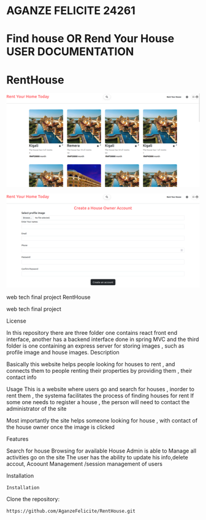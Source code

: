 # AGANZE FELICITE 24261 

# Find house OR Rend Your House USER DOCUMENTATION

# RentHouse

![This is an illustration of the admin dashboard where he can manages houses and the whole site](https://github.com/AganzeFelicite/RentHouse/blob/9aef099ff68ba0065651cf188fa4f6af38b03eef/Screenshot%20from%202023-12-19%2011-47-03.png)

![This is an illustration of the admin dashboard where he can manages houses and the whole site](https://github.com/AganzeFelicite/RentHouse/blob/main/Screenshot%20from%202023-12-19%2011-54-12.png)

web tech final project
RentHouse

web tech final project

License

In this repository there are three folder one contains react front end interface, another has a backend interface done in spring MVC and the third folder is one containing an express server for storing images , such as profile image and house images.
Description



Basically this website helps people looking for houses to rent , and connects them to people renting their properties by providing them , their contact info

Usage This is a website where users go and search for houses , inorder to rent them , the systema facilitates the process of finding houses for rent If some one needs to register a house , the person will need to contact the administrator of the site

Most importantly the site helps someone looking for house , with contact of the house owner once the image is clicked

Features

Search for house
Browsing for available House
Admin is able to Manage all activities go on the site
The user has the ability to update his info,delete accout,
Acoount Management /session management of users

Installation

	Installation

Clone the repository:

   	https://github.com/AganzeFelicite/RentHouse.git
